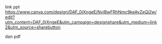 link ppt
https://www.canva.com/design/DAF_0jXngeE/NxjBwFRhNmc9keAvZeQi2w/edit?utm_content=DAF_0jXngeE&utm_campaign=designshare&utm_medium=link2&utm_source=sharebutton

dan pdf